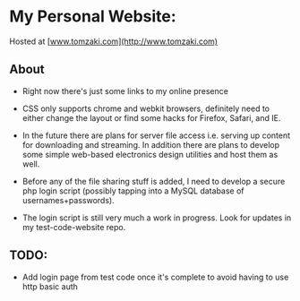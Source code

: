 My Personal Website:
====================

Hosted at [www.tomzaki.com](http://www.tomzaki.com)

About
-----

 - Right now there's just some links to my online presence

 - CSS only supports chrome and webkit browsers, definitely
   need to either change the layout or find some hacks
   for Firefox, Safari, and IE.
 
 - In the future there are plans for server file access
   i.e. serving up content for downloading and streaming.
   In addition there are plans to develop some simple 
   web-based electronics design utilities and host them
   as well. 
 
 - Before any of the file sharing stuff is added, I need 
   to develop a secure php login script (possibly tapping
   into a MySQL database of usernames+passwords). 

 - The login script is still very much a work in progress.
   Look for updates in my test-code-website repo.
   
TODO:
-----

 - Add login page from test code once it's complete to
   avoid having to use http basic auth
